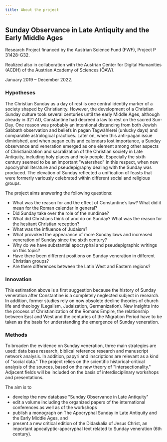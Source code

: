 ```yaml
---
title: About the project
---
```


## Sunday Observance in Late Antiquity and the Early Middle Ages

Research Project financed by the Austrian Science Fund (FWF), Project P
31428-G32.

Realized also in collaboration with the Austrian Center for Digital Humanities
(ACDH) of the Austrian Academy of Sciences (ÖAW).

January 2019 – December 2022.

### Hypotheses

The Christian Sunday as a day of rest is one central identity marker of a
society shaped by Christianity. However, the development of a Christian Sunday
culture took several centuries until the early Middle Ages, although already in
321 AD, Constantine had decreed a law to rest on the sacred Sun-Day. One reason
was probably an intentional distancing from both Jewish Sabbath observation and
beliefs in pagan Tagwählerei (unlucky days) and comparable astrological
practices. Later on, when this anti-pagan issue diminished, and when pagan cults
and calendars lost importance, a Sunday observance and veneration emerged as one
element among other aspects of Christianization and sacralization of the
Christian society in Late Antiquity, including holy places and holy people.
Especially the sixth century seemed to be an important "watershed" in this
respect, when new apocryphal literature and pseudepigraphy dealing with the
Sunday was produced. The elevation of Sunday reflected a unification of feasts
that were formerly variously celebrated within different social and religious
groups.

The project aims answering the following questions:

- What was the reason for and the effect of Constantine’s law? What did it mean
  for the Roman calendar in general?
- Did Sunday take over the role of the nundinae?
- What did Christians think of and do on Sunday? What was the reason for the
  hesitant Christian reception?
- What was the influence of Judaism?
- What provoked the appearance of more Sunday laws and increased veneration of
  Sunday since the sixth century?
- Why do we have substantial apocryphal and pseudepigraphic writings on this
  topic?
- Have there been different positions on Sunday veneration in different
  Christian groups?
- Are there differences between the Latin West and Eastern regions?

### Innovation

This estimation above is a first suggestion because the history of Sunday
veneration after Constantine is a completely neglected subject in research. In
addition, former studies rely on now obsolete decline theories of church life
and theology (Legalism, Judaization, Germanization). New insights into the
process of Christianization of the Romans Empire, the relationship between East
and West and the centuries of the Migration Period have to be taken as the basis
for understanding the emergence of Sunday veneration.

### Methods

To broaden the evidence on Sunday veneration, three main strategies are used:
data base research, biblical reference research and manuscript network analysis.
In addition, papyri and inscriptions are relevant as a kind of "social data."
The project relies on the scientific historical-critical analysis of the
sources, based on the new theory of "Intersectionality." Adjacent fields will be
included on the basis of interdisciplinary workshops and presentations.

The aim is to

- develop the new database "Sunday Observance in Late Antiquity"
- edit a volume including the organized papers of the international conferences
  as well as of the workshops
- publish a monograph on The Apocryphal Sunday in Late Antiquity and the Early
  Middle Ages, and
- present a new critical edition of the Didaskalia of Jesus Christ, an important
  apocalyptic-apocryphal text related to Sunday veneration (6th century).
